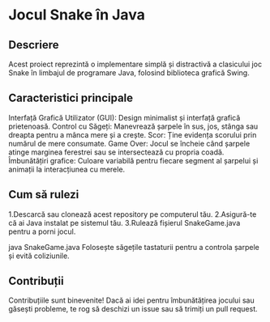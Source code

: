 # Jocul Snake în Java

## Descriere
Acest proiect reprezintă o implementare simplă și distractivă a clasicului joc Snake în limbajul de programare Java, folosind biblioteca grafică Swing.

## Caracteristici principale
Interfață Grafică Utilizator (GUI): Design minimalist și interfață grafică prietenoasă.
Control cu Săgeți: Manevrează șarpele în sus, jos, stânga sau dreapta pentru a mânca mere și a crește.
Scor: Ține evidența scorului prin numărul de mere consumate.
Game Over: Jocul se încheie când șarpele atinge marginea ferestrei sau se intersectează cu propria coadă.
Îmbunătățiri grafice: Culoare variabilă pentru fiecare segment al șarpelui și animații la interacțiunea cu merele.
## Cum să rulezi
1.Descarcă sau clonează acest repository pe computerul tău.
2.Asigură-te că ai Java instalat pe sistemul tău.
3.Rulează fișierul SnakeGame.java pentru a porni jocul.

java SnakeGame.java
Folosește săgețile tastaturii pentru a controla șarpele și evită coliziunile.
## Contribuții
Contribuțiile sunt binevenite! Dacă ai idei pentru îmbunătățirea jocului sau găsești probleme, te rog să deschizi un issue sau să trimiți un pull request.
